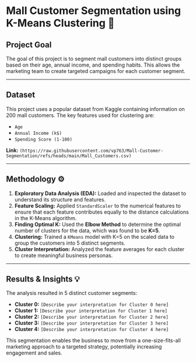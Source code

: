 # Mall Customer Segmentation using K-Means Clustering 🛒

## Project Goal
The goal of this project is to segment mall customers into distinct groups based on their age, annual income, and spending habits. This allows the marketing team to create targeted campaigns for each customer segment.

---

## Dataset
This project uses a popular dataset from Kaggle containing information on 200 mall customers. The key features used for clustering are:
* `Age`
* `Annual Income (k$)`
* `Spending Score (1-100)`

**Link:** `(https://raw.githubusercontent.com/vp763/Mall-Customer-Segmentation/refs/heads/main/Mall_Customers.csv)`

---

## Methodology ⚙️

1.  **Exploratory Data Analysis (EDA):** Loaded and inspected the dataset to understand its structure and features.
2.  **Feature Scaling:** Applied `StandardScaler` to the numerical features to ensure that each feature contributes equally to the distance calculations in the K-Means algorithm.
3.  **Finding Optimal K:** Used the **Elbow Method** to determine the optimal number of clusters for the data, which was found to be **K=5**.
4.  **Clustering:** Trained a `KMeans` model with K=5 on the scaled data to group the customers into 5 distinct segments.
5.  **Cluster Interpretation:** Analyzed the feature averages for each cluster to create meaningful business personas.

---

## Results & Insights 💡

The analysis resulted in 5 distinct customer segments:

* **Cluster 0:** `[Describe your interpretation for Cluster 0 here]`
* **Cluster 1:** `[Describe your interpretation for Cluster 1 here]`
* **Cluster 2:** `[Describe your interpretation for Cluster 2 here]`
* **Cluster 3:** `[Describe your interpretation for Cluster 3 here]`
* **Cluster 4:** `[Describe your interpretation for Cluster 4 here]`

This segmentation enables the business to move from a one-size-fits-all marketing approach to a targeted strategy, potentially increasing engagement and sales.
